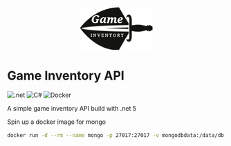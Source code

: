 
<p align="center">
    <img src="./gi-clean.png">
</p>

# Game Inventory API

![.net](https://img.shields.io/badge/.NET-512BD4?style=for-the-badge&logo=dotnet&logoColor=white)
![C#](https://img.shields.io/badge/C%23-239120?style=for-the-badge&logo=c-sharp&logoColor=white)
![Docker](https://img.shields.io/badge/Docker-2CA5E0?style=for-the-badge&logo=docker&logoColor=white)

A simple game inventory API build with .net 5

Spin up a docker image for mongo
```bash
docker run -d --rm --name mongo -p 27017:27017 -v mongodbdata:/data/db mongo
```